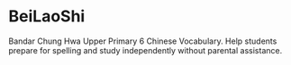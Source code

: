 # BeiLaoShi
Bandar Chung Hwa Upper Primary 6 Chinese Vocabulary. Help students prepare for spelling and study independently without parental assistance.
